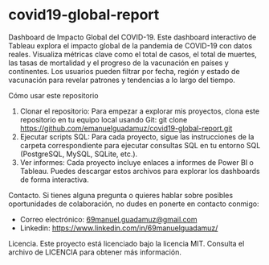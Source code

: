 # covid19-global-report

Dashboard de Impacto Global del COVID-19.
Este dashboard interactivo de Tableau explora el impacto global de la pandemia de COVID-19 con datos reales. Visualiza métricas 
clave como el total de casos, el total de muertes, las tasas de mortalidad y el progreso de la vacunación en países y continentes. 
Los usuarios pueden filtrar por fecha, región y estado de vacunación para revelar patrones y tendencias a lo largo del tiempo.

Cómo usar este repositorio
1. Clonar el repositorio:
   Para empezar a explorar mis proyectos, clona este repositorio en tu equipo local usando Git:
   git clone https://github.com/emanuelguadamuz/covid19-global-report.git
2. Ejecutar scripts SQL:
   Para cada proyecto, sigue las instrucciones de la carpeta correspondiente para ejecutar
   consultas SQL en tu entorno SQL (PostgreSQL, MySQL, SQLite, etc.).
3. Ver informes:
   Cada proyecto incluye enlaces a informes de Power BI o Tableau. Puedes descargar estos
   archivos para explorar los dashboards de forma interactiva.

Contacto.
Si tienes alguna pregunta o quieres hablar sobre posibles oportunidades de colaboración, no dudes en ponerte en contacto conmigo:
- Correo electrónico: 69manuel.guadamuz@gmail.com
- Linkedin: https://www.linkedin.com/in/69manuelguadamuz/

Licencia.
Este proyecto está licenciado bajo la licencia MIT. Consulta el archivo de LICENCIA para obtener más información.
